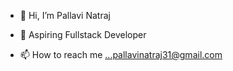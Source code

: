 - 👋 Hi, I’m Pallavi Natraj
- 👀 Aspiring Fullstack Developer

- 📫 How to reach me ...pallavinatraj31@gmail.com


<!---
Pallavinatraj/Pallavinatraj is a ✨ special ✨ repository because its `README.md` (this file) appears on your GitHub profile.
You can click the Preview link to take a look at your changes.
--->
